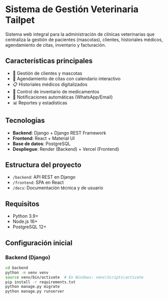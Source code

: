 # Sistema de Gestión Veterinaria Tailpet

Sistema web integral para la administración de clínicas veterinarias que centraliza la gestión de pacientes (mascotas), clientes, historiales médicos, agendamiento de citas, inventario y facturación.

## Características principales

- 🐾 Gestión de clientes y mascotas
- 📆 Agendamiento de citas con calendario interactivo
- 📋 Historiales médicos digitalizados
- 💊 Control de inventario de medicamentos
- 📱 Notificaciones automáticas (WhatsApp/Email)
- 📊 Reportes y estadísticas

## Tecnologías

- **Backend**: Django + Django REST Framework
- **Frontend**: React + Material UI
- **Base de datos**: PostgreSQL
- **Despliegue**: Render (Backend) + Vercel (Frontend)

## Estructura del proyecto

- `/backend`: API REST en Django
- `/frontend`: SPA en React
- `/docs`: Documentación técnica y de usuario

## Requisitos

- Python 3.9+
- Node.js 16+
- PostgreSQL 12+

## Configuración inicial

### Backend (Django)

```bash
cd backend
python -m venv venv
source venv/bin/activate  # En Windows: venv\Scripts\activate
pip install -r requirements.txt
python manage.py migrate
python manage.py runserver
